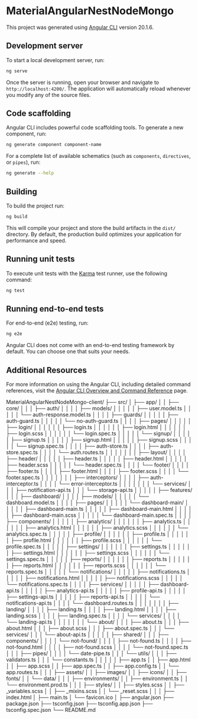 # MaterialAngularNestNodeMongo

This project was generated using [Angular CLI](https://github.com/angular/angular-cli) version 20.1.6.

## Development server

To start a local development server, run:

```bash
ng serve
```

Once the server is running, open your browser and navigate to `http://localhost:4200/`. The application will automatically reload whenever you modify any of the source files.

## Code scaffolding

Angular CLI includes powerful code scaffolding tools. To generate a new component, run:

```bash
ng generate component component-name
```

For a complete list of available schematics (such as `components`, `directives`, or `pipes`), run:

```bash
ng generate --help
```

## Building

To build the project run:

```bash
ng build
```

This will compile your project and store the build artifacts in the `dist/` directory. By default, the production build optimizes your application for performance and speed.

## Running unit tests

To execute unit tests with the [Karma](https://karma-runner.github.io) test runner, use the following command:

```bash
ng test
```

## Running end-to-end tests

For end-to-end (e2e) testing, run:

```bash
ng e2e
```

Angular CLI does not come with an end-to-end testing framework by default. You can choose one that suits your needs.

## Additional Resources

For more information on using the Angular CLI, including detailed command references, visit the [Angular CLI Overview and Command Reference](https://angular.dev/tools/cli) page.



MaterialAngularNestNodeMongo-client/
├── src/
│   ├── app/
│   │   ├── core/
│   │   │   ├── auth/
│   │   │   │   ├── models/
│   │   │   │   │   ├── user.model.ts
│   │   │   │   │   └── auth-response.model.ts
│   │   │   │   ├── guards/
│   │   │   │   │   ├── auth-guard.ts
│   │   │   │   │   └── no-auth-guard.ts
│   │   │   │   ├── pages/
│   │   │   │   │   ├── login/
│   │   │   │   │   │   ├── login.ts
│   │   │   │   │   │   ├── login.html
│   │   │   │   │   │   ├── login.scss
│   │   │   │   │   │   └── login.spec.ts
│   │   │   │   │   └── signup/
│   │   │   │   │       ├── signup.ts
│   │   │   │   │       ├── signup.html
│   │   │   │   │       ├── signup.scss
│   │   │   │   │       └── signup.spec.ts
│   │   │   │   ├── auth-store.ts
│   │   │   │   ├── auth-store.spec.ts
│   │   │   │   └── auth.routes.ts
│   │   │   │
│   │   │   ├── layout/
│   │   │   │   ├── header/
│   │   │   │   │   ├── header.ts
│   │   │   │   │   ├── header.html
│   │   │   │   │   ├── header.scss
│   │   │   │   │   └── header.spec.ts
│   │   │   │   └── footer/
│   │   │   │       ├── footer.ts
│   │   │   │       ├── footer.html
│   │   │   │       ├── footer.scss
│   │   │   │       └── footer.spec.ts
│   │   │   │
│   │   │   ├── interceptors/
│   │   │   │   ├── auth-interceptor.ts
│   │   │   │   └── error-interceptor.ts
│   │   │   │
│   │   │   └── services/
│   │   │       ├── notification-api.ts
│   │   │       └── storage-api.ts
│   │   │
│   │   ├── features/
│   │   │   ├── dashboard/
│   │   │   │   ├── models/
│   │   │   │   │   └── dashboard.model.ts
│   │   │   │   ├── pages/
│   │   │   │   │   └── dashboard-main/
│   │   │   │   │       ├── dashboard-main.ts
│   │   │   │   │       ├── dashboard-main.html
│   │   │   │   │       ├── dashboard-main.scss
│   │   │   │   │       └── dashboard-main.spec.ts
│   │   │   │   ├── components/
│   │   │   │   │   ├── analytics/
│   │   │   │   │   │   ├── analytics.ts
│   │   │   │   │   │   ├── analytics.html
│   │   │   │   │   │   ├── analytics.scss
│   │   │   │   │   │   └── analytics.spec.ts
│   │   │   │   │   ├── profile/
│   │   │   │   │   │   ├── profile.ts
│   │   │   │   │   │   ├── profile.html
│   │   │   │   │   │   ├── profile.scss
│   │   │   │   │   │   └── profile.spec.ts
│   │   │   │   │   ├── settings/
│   │   │   │   │   │   ├── settings.ts
│   │   │   │   │   │   ├── settings.html
│   │   │   │   │   │   ├── settings.scss
│   │   │   │   │   │   └── settings.spec.ts
│   │   │   │   │   ├── reports/
│   │   │   │   │   │   ├── reports.ts
│   │   │   │   │   │   ├── reports.html
│   │   │   │   │   │   ├── reports.scss
│   │   │   │   │   │   └── reports.spec.ts
│   │   │   │   │   └── notifications/
│   │   │   │   │       ├── notifications.ts
│   │   │   │   │       ├── notifications.html
│   │   │   │   │       ├── notifications.scss
│   │   │   │   │       └── notifications.spec.ts
│   │   │   │   ├── services/
│   │   │   │   │   ├── dashboard-api.ts
│   │   │   │   │   ├── analytics-api.ts
│   │   │   │   │   ├── profile-api.ts
│   │   │   │   │   ├── settings-api.ts
│   │   │   │   │   ├── reports-api.ts
│   │   │   │   │   └── notifications-api.ts
│   │   │   │   └── dashboard.routes.ts
│   │   │   │
│   │   │   ├── landing/
│   │   │   │   ├── landing.ts
│   │   │   │   ├── landing.html
│   │   │   │   ├── landing.scss
│   │   │   │   ├── landing.spec.ts
│   │   │   │   └── services/
│   │   │   │       └── landing-api.ts
│   │   │   │
│   │   │   └── about/
│   │   │       ├── about.ts
│   │   │       ├── about.html
│   │   │       ├── about.scss
│   │   │       ├── about.spec.ts
│   │   │       └── services/
│   │   │           └── about-api.ts
│   │   │
│   │   ├── shared/
│   │   │   ├── components/
│   │   │   │   └── not-found/
│   │   │   │       ├── not-found.ts
│   │   │   │       ├── not-found.html
│   │   │   │       ├── not-found.scss
│   │   │   │       └── not-found.spec.ts
│   │   │   ├── pipes/
│   │   │   │   └── date-pipe.ts
│   │   │   └── utils/
│   │   │       ├── validators.ts
│   │   │       └── constants.ts
│   │   │
│   │   ├── app.ts
│   │   ├── app.html
│   │   ├── app.scss
│   │   ├── app.spec.ts
│   │   ├── app.config.ts
│   │   └── app.routes.ts
│   │
│   ├── assets/
│   │   ├── images/
│   │   ├── icons/
│   │   ├── fonts/
│   │   └── data/
│   │
│   ├── environments/
│   │   ├── environment.ts
│   │   └── environment.prod.ts
│   │
│   ├── styles/
│   │   ├── styles.scss
│   │   ├── _variables.scss
│   │   ├── _mixins.scss
│   │   └── _reset.scss
│   │
│   ├── index.html
│   ├── main.ts
│   └── favicon.ico
│
├── angular.json
├── package.json
├── tsconfig.json
├── tsconfig.app.json
├── tsconfig.spec.json
└── README.md